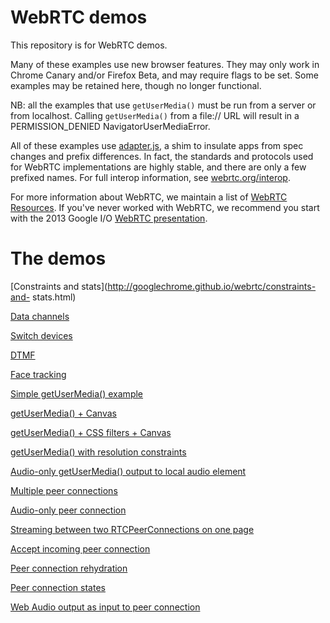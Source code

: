 WebRTC demos
============

This repository is for WebRTC demos.

Many of these examples use new browser features. They may only work in Chrome Canary and/or Firefox Beta, and may require flags to be set. Some examples may be retained here, though no longer functional.

NB: all the examples that use `getUserMedia()` must be run from a server or from localhost. Calling `getUserMedia()` from a file:// URL will result in a PERMISSION_DENIED NavigatorUserMediaError.

All of these examples use [adapter.js](https://github.com/GoogleChrome/webrtc/blob/master/adapter.js), a shim to insulate apps from spec changes and prefix differences. In fact, the standards and protocols used for WebRTC implementations are highly stable, and there are only a few prefixed names. For full interop information, see [webrtc.org/interop](http://www.webrtc.org/interop).

For more information about WebRTC, we maintain a list of [WebRTC Resources](https://docs.google.com/document/d/1idl_NYQhllFEFqkGQOLv8KBK8M3EVzyvxnKkHl4SuM8/edit). If you've never worked with WebRTC, we recommend you start with the 2013 Google I/O [WebRTC presentation](http://www.youtube.com/watch?v=p2HzZkd2A40).

The demos
=========

[Constraints and stats](http://googlechrome.github.io/webrtc/constraints-and-
stats.html)

[Data channels](http://googlechrome.github.io/webrtc/dc1.html)

[Switch devices](http://googlechrome.github.io/webrtc/device-switch.html)

[DTMF](http://googlechrome.github.io/webrtc/dtmf1.html)

[Face tracking](http://googlechrome.github.io/webrtc/face.html)

[Simple getUserMedia()
example](http://googlechrome.github.io/webrtc/gum1.html)

[getUserMedia() + Canvas](http://googlechrome.github.io/webrtc/gum2.html)

[getUserMedia() + CSS filters +
Canvas](http://googlechrome.github.io/webrtc/gum3.html)

[getUserMedia() with resolution
constraints](http://googlechrome.github.io/webrtc/gum4.html)

[Audio-only getUserMedia() output to local audio
element](http://googlechrome.github.io/webrtc/local-audio-rendering.html)

[Multiple peer
connections](http://googlechrome.github.io/webrtc/multiple.html)

[Audio-only peer
connection](http://googlechrome.github.io/webrtc/pc1-audio.html)

[Streaming between two RTCPeerConnections on one
page](http://googlechrome.github.io/webrtc/pc1.html)

[Accept incoming peer
connection](http://googlechrome.github.io/webrtc/pranswer.html)

[Peer connection
rehydration](http://googlechrome.github.io/webrtc/rehydrate.html)

[Peer connection states](http://googlechrome.github.io/webrtc/states.html)

[Web Audio output as input to peer
connection](http://googlechrome.github.io/webrtc/webaudio-and-webrtc.html)
